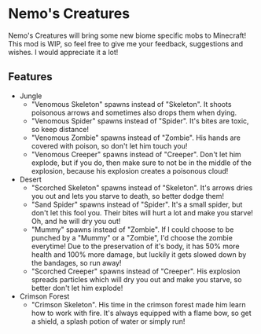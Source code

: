 # Nemo's Creatures

Nemo's Creatures will bring some new biome specific mobs to Minecraft!
This mod is WIP, so feel free to give me your feedback, suggestions and wishes.
I would appreciate it a lot!

## Features

- Jungle
  - "Venomous Skeleton" spawns instead of "Skeleton". It shoots poisonous arrows and sometimes also drops them when dying.
  - "Venomous Spider" spawns instead of "Spider". It's bites are toxic, so keep distance!
  - "Venomous Zombie" spawns instead of "Zombie". His hands are covered with poison, so don't let him touch you!
  - "Venomous Creeper" spawns instead of "Creeper". Don't let him explode, but if you do, then make sure to not be in the middle of the explosion, because his explosion creates a poisonous cloud!
- Desert
  - "Scorched Skeleton" spawns instead of "Skeleton". It's arrows dries you out and lets you starve to death, so better dodge them!
  - "Sand Spider" spawns instead of "Spider". It's a small spider, but don't let this fool you. Their bites will hurt a lot and make you starve! Oh, and he will dry you out!
  - "Mummy" spawns instead of "Zombie". If I could choose to be punched by a "Mummy" or a "Zombie", I'd choose the zombie everytime! Due to the preservation of it's body, it has 50% more health and 100% more damage, but luckily it gets slowed down by the bandages, so run away!
  - "Scorched Creeper" spawns instead of "Creeper". His explosion spreads particles which will dry you out and make you starve, so better don't let him explode!
- Crimson Forest
  - "Crimson Skeleton". His time in the crimson forest made him learn how to work with fire. It's always equipped with a flame bow, so get a shield, a splash potion of water or simply run!